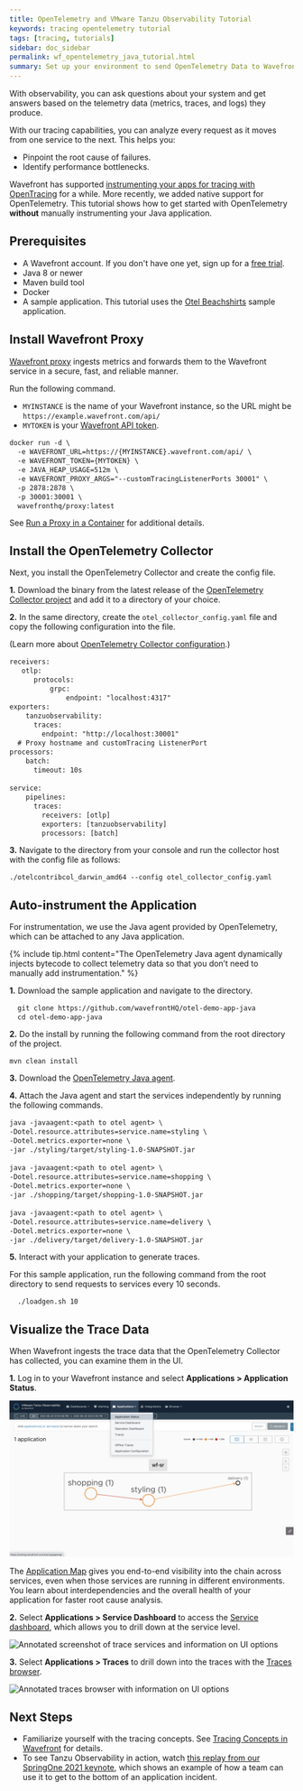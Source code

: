 ```yaml
---
title: OpenTelemetry and VMware Tanzu Observability Tutorial
keywords: tracing opentelemetry tutorial
tags: [tracing, tutorials]
sidebar: doc_sidebar
permalink: wf_opentelemetry_java_tutorial.html
summary: Set up your environment to send OpenTelemetry Data to Wavefront.
---
```

With observability, you can ask questions about your system and get answers based on the telemetry data (metrics, traces, and logs) they produce.

With our tracing capabilities, you can analyze every request as it moves from one service to the next. This helps you:
* Pinpoint the root cause of failures.
* Identify performance bottlenecks.

Wavefront has supported [instrumenting your apps for tracing with OpenTracing](tracing_java_tutorial.html) for a while. More recently, we added native support for OpenTelemetry. This tutorial shows how to get started with OpenTelemetry **without** manually instrumenting your Java application.

## Prerequisites

* A Wavefront account. If you don't have one yet, sign up for a [free trial](https://tanzu.vmware.com/observability).
* Java 8 or newer
* Maven build tool
* Docker
* A sample application. This tutorial uses the [Otel Beachshirts](https://github.com/wavefrontHQ/otel-demo-app-java) sample application.

## Install Wavefront Proxy

[Wavefront proxy](proxies.html) ingests metrics and forwards them to the Wavefront service in a secure, fast, and reliable manner.

Run the following command.

* `MYINSTANCE` is the name of your Wavefront instance, so the URL might be `https://example.wavefront.com/api/`
* `MYTOKEN` is your [Wavefront API token](wavefront_api.html#generating-an-api-token).

```
docker run -d \
  -e WAVEFRONT_URL=https://{MYINSTANCE}.wavefront.com/api/ \
  -e WAVEFRONT_TOKEN={MYTOKEN} \
  -e JAVA_HEAP_USAGE=512m \
  -e WAVEFRONT_PROXY_ARGS="--customTracingListenerPorts 30001" \
  -p 2878:2878 \
  -p 30001:30001 \
  wavefronthq/proxy:latest
```
See [Run a Proxy in a Container](proxies_container.html) for additional details.

## Install the OpenTelemetry Collector

Next, you install the OpenTelemetry Collector and create the config file.

**1.** Download the binary from the latest release of the [OpenTelemetry Collector project](https://github.com/open-telemetry/opentelemetry-collector-contrib/releases/latest) and add it to a  directory of your choice.

**2.** In the same directory, create the `otel_collector_config.yaml` file and copy the following configuration into the file.

  (Learn more about [OpenTelemetry Collector configuration](https://opentelemetry.io/docs/collector/configuration/).)

```
receivers:
   otlp:
      protocols:
          grpc:
              endpoint: "localhost:4317"
exporters:
    tanzuobservability:
      traces:
        endpoint: "http://localhost:30001"
  # Proxy hostname and customTracing ListenerPort
processors:
    batch:
      timeout: 10s

service:
    pipelines:
      traces:
        receivers: [otlp]
        exporters: [tanzuobservability]
        processors: [batch]
```

**3.** Navigate to the directory from your console and run the collector host with the config file as follows:

```
./otelcontribcol_darwin_amd64 --config otel_collector_config.yaml
```

## Auto-instrument the Application

<!--Couldn't get the steps to step, so using bold -- update numbering if you make changes!--->

For instrumentation, we use the Java agent provided by OpenTelemetry, which can be attached to any Java application.

{% include tip.html content="The OpenTelemetry Java agent dynamically injects bytecode to collect telemetry data so that you don’t need to manually add instrumentation." %}



**1.** Download the sample application and navigate to the directory.
```
  git clone https://github.com/wavefrontHQ/otel-demo-app-java
  cd otel-demo-app-java
```

**2.** Do the install by running the following command from the root directory of the project.
```
mvn clean install
```

**3.** Download the [OpenTelemetry Java agent](https://github.com/open-telemetry/opentelemetry-java-instrumentation/releases/latest/download/opentelemetry-javaagent-all.jar).

**4.** Attach the Java agent and start the services independently by running the following commands.

```
java -javaagent:<path to otel agent> \
-Dotel.resource.attributes=service.name=styling \
-Dotel.metrics.exporter=none \
-jar ./styling/target/styling-1.0-SNAPSHOT.jar

java -javaagent:<path to otel agent> \
-Dotel.resource.attributes=service.name=shopping \
-Dotel.metrics.exporter=none \
-jar ./shopping/target/shopping-1.0-SNAPSHOT.jar

java -javaagent:<path to otel agent> \
-Dotel.resource.attributes=service.name=delivery \
-Dotel.metrics.exporter=none \
-jar ./delivery/target/delivery-1.0-SNAPSHOT.jar
```

**5.** Interact with your application to generate traces.

   For this sample application, run the following command from the root directory to send requests to services every 10 seconds.
```
  ./loadgen.sh 10
```

## Visualize the Trace Data

When Wavefront ingests the trace data that the OpenTelemetry Collector has collected, you can examine them in the UI.

<!--Couldn't get the steps to step, so using bold -- update numbering if you make changes!--->
**1.** Log in to your Wavefront instance and select **Applications > Application Status**.

![Data flow from shopping to styling to delivery](images/otel_in_gui.png)

The [Application Map](tracing_ui_overview.html) gives you end-to-end visibility into the chain across services, even when those services are running in different environments. You learn about interdependencies and the overall health of your application for faster root cause analysis.

**2.** Select **Applications > Service Dashboard** to access the [Service dashboard](tracing_service_dashboard.html), which allows you to drill down at the service level.

![Annotated screenshot of trace services and information on UI options](images/tracing_services.png)

**3.** Select **Applications > Traces** to drill down into the traces with the [Traces browser](tracing_traces_browser.html).

![Annotated traces browser with information on UI options](images/tracing_traces_browser.png)

## Next Steps


- Familiarize yourself with the tracing concepts. See [Tracing Concepts in Wavefront](trace_data_details.html) for details.
- To see Tanzu Observability in action, watch [this replay from our SpringOne 2021 keynote](https://youtu.be/QMCYmaPa_14), which shows an example of how a team can use it to get to the bottom of an application incident.
